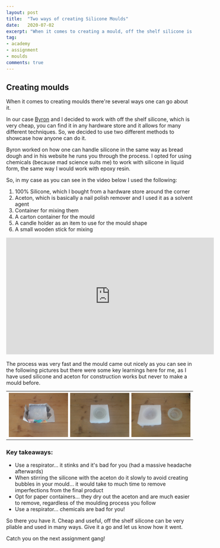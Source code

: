 ```yaml
---
layout: post
title:  "Two ways of creating Silicone Moulds"
date:   2020-07-02
excerpt: "When it comes to creating a mould, off the shelf silicone is a cheap alternative"
tag:
- academy 
- assignment
- moulds
comments: true
---
```


## Creating moulds

When it comes to creating moulds there're several ways one can go about it. 

In our case <a href="https://www.notion.so/Byron-Mach-771cb40a25704056aaafd37845932169" target="_blank">Byron</a> and I decided to work with off the shelf silicone, which is very cheap, you can find it in any hardware store and it allows for many different techniques. So, we decided to use two different methods to showcase how anyone can do it.

Byron worked on how one can handle silicone in the same way as bread dough and in his website he runs you through the process. I opted for using chemicals (because mad science suits me) to work with silicone in liquid form, the same way I would work with epoxy resin.

So, in my case as you can see in the video below I used the following:
1. 100% Silicone, which I bought from a hardware store around the corner
2. Aceton, which is basically a nail polish remover and I used it as a solvent agent
3. Container for mixing them
4. A carton container for the mould
5. A candle holder as an item to use for the mould shape
6. A small wooden stick for mixing

<iframe width="560" height="315" src="https://www.youtube.com/embed/L-A1S_NyoBI" frameborder="0"> </iframe>

The process was very fast and the mould came out nicely as you can see in the following pictures but there were some key learnings here for me, as I have used silicone and aceton for construction works but never to make a mould before.

<table style="width:100%">
  <tr>
    <th><img src="https://github.com/tsoniotis/popit/raw/master/assets/img/moulds.png" alt="exposing the mould"></th>
 </tr>
</table>

### Key takeaways:
- Use a respirator... it stinks and it's bad for you (had a massive headache afterwards)
- When stirring the silicone with the aceton do it slowly to avoid creating bubbles in your mould... it would take to much time to remove imperfections from the final product
- Opt for paper containers... they dry out the aceton and are much easier to remove, regardless of the moulding process you follow
- Use a respirator... chemicals are bad for you!

So there you have it. Cheap and useful, off the shelf silicone can be very pliable and used in many ways. Give it a go and let us know how it went.

Catch you on the next assignment gang! 
